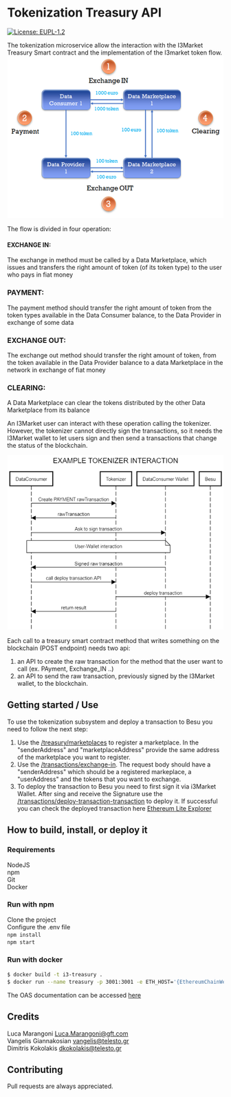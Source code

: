 # Tokenization Treasury API
[![License: EUPL-1.2](https://img.shields.io/badge/license-EUPL--1.2-blue.svg)](LICENCE.md)

The tokenization microservice allow the interaction with the I3Market Treasury Smart contract and the implementation of the I3market token flow. 
![image.png](./image.png)

The flow is divided in four operation:
#### EXCHANGE IN:
The exchange in method must be called by a Data Marketplace, which issues and transfers the right amount of token (of its token type) to the user who pays in fiat money
### PAYMENT: 
The payment method should transfer the right amount of token from the token types available in the Data Consumer balance, to the Data Provider in exchange of some data
### EXCHANGE OUT:
The exchange out method should transfer the right amount of token, from the token available in the Data Provider balance to a data Marketplace in the network in exchange of fiat money
### CLEARING:
A Data Marketplace can clear the tokens distributed by the other Data Marketplace from its balance

An I3Market user can interact with these operation calling the tokenizer. However, the tokenizer cannot directly sign the transactions, so it needs the I3Market wallet to let users sign and then send a transactions that change the status of the blockchain.

![interactionFlow.png](./interactionFlow.png)

Each call to a treasury smart contract method that writes something on the blockchain (POST endpoint) needs two api:
1. an API to create the raw transaction for the method that the user want to call  (ex. PAyment, Exchange_IN ..)
2. an API to send the raw transaction, previously signed by the I3Market wallet, to the blockchain. 





## Getting started / Use

To use the tokenization subsystem and deploy a transaction to Besu you need to follow the next step:
1. Use the [/treasury/marketplaces](http://localhost:3001/api-docs/#/TokenizerController/post_api_v1_treasury_marketplaces) to register a marketplace. In the "senderAddress" and "marketplaceAddress" provide the same address of the marketplace you want to register.
2. Use the [/transactions/exchange-in](http://localhost:3001/api-docs/#/TokenizerController/post_api_v1_treasury_transactions_exchange_in). The request body should have a "senderAddress" which should be a registered markeplace, a "userAddress" and the tokens that you want to exchange.
3. To deploy the transaction to Besu you need to first sign it via i3Market Wallet. After sing and receive the Signature use the [/transactions/deploy-transaction-transaction](http://localhost:3001/api-docs/#/TokenizerController/post_api_v1_treasury_transactions_deploy_signed_transaction) to deploy it. If successful you can check the deployed transaction here [Ethereum Lite Explorer](http://95.211.3.244:8547/)

## How to build, install, or deploy it

### Requirements
NodeJS\
npm\
Git\
Docker

### Run with npm
Clone the project\
Configure the .env file\
```npm install```\
```npm start```
### Run with docker
```bash
$ docker build -t i3-treasury .
$ docker run --name treasury -p 3001:3001 -e ETH_HOST='{EthereumChainWebsocketHost}' -e CONTRACT_ADDRESS='{CONTRACT_ADDRESS}' -e WEBHOOK='{WEBHOOK}' -e PORT=3001 i3-treasury
```


The OAS documentation can be accessed [here](http://localhost:3001/api-docs/)

## Credits

Luca Marangoni Luca.Marangoni@gft.com\
Vangelis Giannakosian vangelis@telesto.gr\
Dimitris Kokolakis dkokolakis@telesto.gr

## Contributing

Pull requests are always appreciated.
